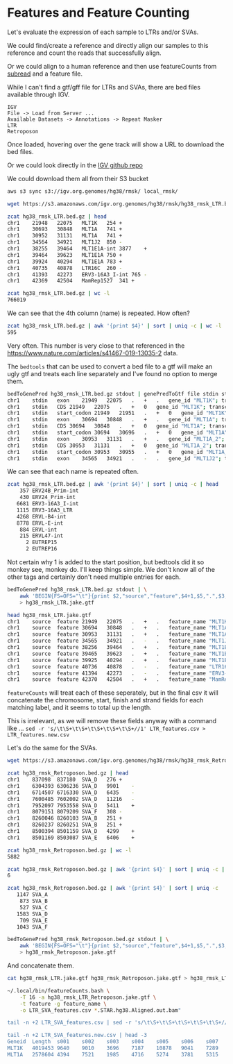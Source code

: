 
#	Features and Feature Counting


Let's evaluate the expression of each sample to LTRs and/or SVAs.

We could find/create a reference and directly align our samples to this reference and count the reads that successfully align.

Or we could align to a human reference and then use featureCounts from [subread](http://subread.sourceforge.net/) and a feature file.

While I can't find a gtf/gff file for LTRs and SVAs, there are bed files available through IGV.


```
IGV
File -> Load from Server ...
Available Datasets -> Annotations -> Repeat Masker 
LTR
Retroposon
```


Once loaded, hovering over the gene track will show a URL to download the bed files.

Or we could look directly in the [IGV github repo](https://github.com/igvteam/igv/blob/master/genomes/db/hg38/hg38_annotations.xml)

We could download them all from their S3 bucket
```BASH
aws s3 sync s3://igv.org.genomes/hg38/rmsk/ local_rmsk/
```



```BASH
wget https://s3.amazonaws.com/igv.org.genomes/hg38/rmsk/hg38_rmsk_LTR.bed.gz

zcat hg38_rmsk_LTR.bed.gz | head
chr1	21948	22075	MLT1K	254	+
chr1	30693	30848	MLT1A	741	+
chr1	30952	31131	MLT1A	741	+
chr1	34564	34921	MLT1J2	850	-
chr1	38255	39464	MLT1E1A-int	3877	+
chr1	39464	39623	MLT1E1A	750	+
chr1	39924	40294	MLT1E1A	783	+
chr1	40735	40878	LTR16C	260	-
chr1	41393	42273	ERV3-16A3_I-int	765	-
chr1	42369	42504	MamRep1527	341	+

zcat hg38_rmsk_LTR.bed.gz | wc -l
766019
```


We can see that the 4th column (name) is repeated. How often?


```BASH
zcat hg38_rmsk_LTR.bed.gz | awk '{print $4}' | sort | uniq -c | wc -l
595
```


Very often. This number is very close to that referenced in the https://www.nature.com/articles/s41467-019-13035-2 data.

The `bedtools` that can be used to convert a bed file to a gtf will make an ugly gtf and treats each line separately and I've found no option to merge them.


```BASH
bedToGenePred hg38_rmsk_LTR.bed.gz stdout | genePredToGtf file stdin stdout | head
chr1	stdin	exon	21949	22075	.	+	.	gene_id "MLT1K"; transcript_id "MLT1K"; exon_number "1"; exon_id "MLT1K.1";
chr1	stdin	CDS	21949	22075	.	+	0	gene_id "MLT1K"; transcript_id "MLT1K"; exon_number "1"; exon_id "MLT1K.1";
chr1	stdin	start_codon	21949	21951	.	+	0	gene_id "MLT1K"; transcript_id "MLT1K"; exon_number "1"; exon_id "MLT1K.1";
chr1	stdin	exon	30694	30848	.	+	.	gene_id "MLT1A"; transcript_id "MLT1A"; exon_number "1"; exon_id "MLT1A.1";
chr1	stdin	CDS	30694	30848	.	+	0	gene_id "MLT1A"; transcript_id "MLT1A"; exon_number "1"; exon_id "MLT1A.1";
chr1	stdin	start_codon	30694	30696	.	+	0	gene_id "MLT1A"; transcript_id "MLT1A"; exon_number "1"; exon_id "MLT1A.1";
chr1	stdin	exon	30953	31131	.	+	.	gene_id "MLT1A_2"; transcript_id "MLT1A_2"; exon_number "1"; exon_id "MLT1A_2.1";
chr1	stdin	CDS	30953	31131	.	+	0	gene_id "MLT1A_2"; transcript_id "MLT1A_2"; exon_number "1"; exon_id "MLT1A_2.1";
chr1	stdin	start_codon	30953	30955	.	+	0	gene_id "MLT1A_2"; transcript_id "MLT1A_2"; exon_number "1"; exon_id "MLT1A_2.1";
chr1	stdin	exon	34565	34921	.	-	.	gene_id "MLT1J2"; transcript_id "MLT1J2"; exon_number "1"; exon_id "MLT1J2.1";
```


We can see that each name is repeated often.


```BASH
zcat hg38_rmsk_LTR.bed.gz | awk '{print $4}' | sort | uniq -c | head
    357 ERV24B_Prim-int
    430 ERV24_Prim-int
   6681 ERV3-16A3_I-int
   1115 ERV3-16A3_LTR
   4268 ERVL-B4-int
   8778 ERVL-E-int
    884 ERVL-int
    215 ERVL47-int
      2 EUTREP15
      2 EUTREP16
```


Not certain why 1 is added to the start position, but bedtools did it so monkey see, monkey do.
I'll keep things simple. We don't know all of the other tags and certainly don't need multiple entries for each.


```BASH
bedToGenePred hg38_rmsk_LTR.bed.gz stdout | \
	awk 'BEGIN{FS=OFS="\t"}{print $2,"source","feature",$4+1,$5,".",$3,".","feature_name \""$1"\""}' \
	> hg38_rmsk_LTR.jake.gtf

head hg38_rmsk_LTR.jake.gtf
chr1	source	feature	21949	22075	.	+	.	feature_name "MLT1K"
chr1	source	feature	30694	30848	.	+	.	feature_name "MLT1A"
chr1	source	feature	30953	31131	.	+	.	feature_name "MLT1A"
chr1	source	feature	34565	34921	.	-	.	feature_name "MLT1J2"
chr1	source	feature	38256	39464	.	+	.	feature_name "MLT1E1A-int"
chr1	source	feature	39465	39623	.	+	.	feature_name "MLT1E1A"
chr1	source	feature	39925	40294	.	+	.	feature_name "MLT1E1A"
chr1	source	feature	40736	40878	.	-	.	feature_name "LTR16C"
chr1	source	feature	41394	42273	.	-	.	feature_name "ERV3-16A3_I-int"
chr1	source	feature	42370	42504	.	+	.	feature_name "MamRep1527"
```


`featureCounts` will treat each of these seperately, but in the final csv it will concatenate the chromosome, start, finish and strand fields for each matching label, and it seems to total up the length.

This is irrelevant, as we will remove these fields anyway with a command like ... `sed -r 's/\t\S+\t\S+\t\S+\t\S+\t\S+//1' LTR_features.csv > LTR_features.new.csv`

Let's do the same for the SVAs.


```BASH
wget https://s3.amazonaws.com/igv.org.genomes/hg38/rmsk/hg38_rmsk_Retroposon.bed.gz

zcat hg38_rmsk_Retroposon.bed.gz | head
chr1	837098	837180	SVA_D	276	+
chr1	6304393	6306236	SVA_D	9901	-
chr1	6714507	6716330	SVA_D	6435	-
chr1	7600485	7602002	SVA_D	11216	-
chr1	7952097	7953558	SVA_D	5411	+
chr1	8079151	8079209	SVA_F	308	-
chr1	8260046	8260103	SVA_B	251	+
chr1	8260237	8260251	SVA_B	251	+
chr1	8500394	8501159	SVA_D	4299	+
chr1	8501169	8503087	SVA_E	6406	+

zcat hg38_rmsk_Retroposon.bed.gz | wc -l
5882

zcat hg38_rmsk_Retroposon.bed.gz | awk '{print $4}' | sort | uniq -c | wc -l
6

zcat hg38_rmsk_Retroposon.bed.gz | awk '{print $4}' | sort | uniq -c
   1147 SVA_A
    873 SVA_B
    527 SVA_C
   1583 SVA_D
    709 SVA_E
   1043 SVA_F

bedToGenePred hg38_rmsk_Retroposon.bed.gz stdout | \
	awk 'BEGIN{FS=OFS="\t"}{print $2,"source","feature",$4+1,$5,".",$3,".","feature_name \""$1"\""}' \
	> hg38_rmsk_Retroposon.jake.gtf
```


And concatenate them.


```BASH
cat hg38_rmsk_LTR.jake.gtf hg38_rmsk_Retroposon.jake.gtf > hg38_rmsk_LTR_Retroposon.jake.gtf
```



```BASH
~/.local/bin/featureCounts.bash \
	-T 16 -a hg38_rmsk_LTR_Retroposon.jake.gtf \
	-t feature -g feature_name \
	-o LTR_SVA_features.csv *.STAR.hg38.Aligned.out.bam"

tail -n +2 LTR_SVA_features.csv | sed -r 's/\t\S+\t\S+\t\S+\t\S+\t\S+//1' > LTR_SVA_features.new.csv

tail -n +2 LTR_SVA_features.new.csv | head -3
Geneid	Length	s001	s002	s003	s004	s005	s006	s007	s008	s009	s010	s012	s013	s014	s015	s017	s018	s019	s020	s021	s023	s024	s025	s026	s028	s029	s033	s034	s036	s037	s038	s040	s041	s043	s044	s045	s046	s047	s048	s049	s051	s052	s053	s054	s055	s056	s057	s058	s059	s060	s061	s062	s063	s064	s065	s067	s068	s069	s070	s071	s072	s073	s074	s075	s076	s077	s079	s080	s083	s084	s086	s087	s089	s090	s091	s092	s093	s094	s095	s096	s097	s098	s099	s100	s101	s102	s103	s104	s105	s106	s107	s108	s110	s111	s112	s113	s114	s115	s116	s117	s119	s120	s122	s123	s124	s125	s126	s127	s128	s129	s130	s132	s133	s134	s135	s137	s139	s141	s142	s143	s144	s145	s146	s147	s150	s151	s152	s153	s155	s156	s157	s158	s159	s160	s161	s162	s163	s164	s165	s166	s167	s168	s169	s170	s171	s173	s174	s175	s176	s178	s179	s180	s181	s182	s183	s184	s185	s186	s187	s188	s189	s190	s191	s192	s193	s194	s197	s198	s199	s200	s201	s202	s203	s204	s205	s206	s207	s208	s209	s210	s212	s213	s214	s215	s216	s217	s218	s219	s221	s222	s224	s225	s226	s227	s228	s230	s231	s232	s233	s234	s235
MLT1K	4019453	9640	9010	3696	7187	10878	9041	7289	8477	5774	13994	5816	7426	7658	4594	8486	8255	7251	7668	9505	5314	7398	12797	22960	21627	10011	14769	12159	10297	20500	14047	13519	9024	6693	12407	10455	7892	10178	6636	6701	7779	9792	4663	14697	7834	14427	18964	8924	11214	13611	10872	13581	12352	10580	10295	10975	9656	12285	11883	9449	12038	5887	9650	12081	12676	13176	7519	12732	14170	17	6865	11296	10603	7306	4324	6502	9867	10886	11110	11116	7892	11121	8497	6385	10998	15508	10145	10809	6531	7929	7803	9626	6676	13075	10131	12508	7071	12362	4103	3157	19452	10130	11369	10013	9630	11451	11249	12194	12621	15438	12420	12489	9246	8122	11109	11584	9588	10635	13896	10030	10813	9526	7544	5286	11396	14107	11565	10823	9976	10594	7510	9911	8115	10597	10700	11082	10239	7615	14911	12322	11079	13173	7989	11624	6317	6997	8523	6162	9003	8064	5585	9527	10777	6695	8448	7201	5105	9771	8022	7298	6943	8037	9153	5036	8079	7981	8515	8149	8520	7842	7281	7422	6639	15129	7131	7581	8095	7290	5797	6955	7210	6247	7391	9310	6175	7719	5774	7071	9120	8075	6132	5989	4423	12107	5753	5789	8439	6980	7364	8890	7691
MLT1A	2578604	4394	7521	1985	4716	5274	3781	5315	5127	2753	7936	3169	4135	2901	2435	3532	4421	3202	2613	4279	2896	3149	7146	9837	9436	4684	8012	5858	6137	9765	8081	7053	5043	3153	5615	4269	3122	4433	3324	3597	3952	3957	1961	4747	4039	6844	11073	4802	5579	7442	6382	8316	4318	5566	4621	5558	3878	5377	5098	4993	5665	2857	5171	4626	5497	6030	3975	6740	5815	4	2837	4890	4406	3631	2438	4473	4213	3073	7327	6098	3932	5841	4333	2873	6365	7272	4325	6434	3266	3838	3132	5314	3531	5123	5003	5673	2771	5554	3286	4190	10526	4441	4965	3891	5936	5475	6649	6037	5654	7106	6082	4670	4309	3291	4441	6176	4169	3831	7897	4413	6552	3889	3755	2256	4813	7413	4937	4373	5752	4846	3091	4083	3929	5319	5127	6424	3985	3453	6443	6046	5017	6349	3216	4327	2740	3442	3679	2975	4413	3815	2039	4493	5107	3049	3854	3284	3146	4055	3907	3579	2856	4160	4288	2016	3870	3894	3331	3944	3863	3339	3654	2955	2963	8319	3015	3160	4382	3879	2977	4190	2919	2882	2806	4630	2170	3638	2255	3150	3814	3086	3373	3257	2335	4850	2561	2592	3895	3032	2919	3504	3597
```







